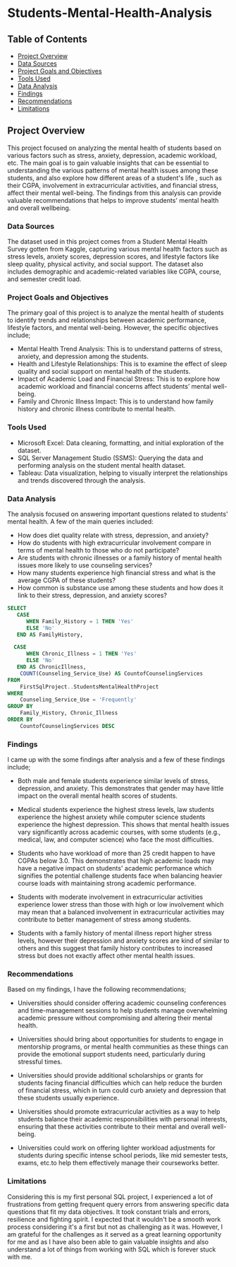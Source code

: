 # Students-Mental-Health-Analysis

## Table of Contents

- [Project Overview](#project-overview)
- [Data Sources](#data-sources)
- [Project Goals and Objectives](#project-goals-and-objectives)
- [Tools Used](#tools-used)
- [Data Analysis](#data-analysis)
- [Findings](#findings)
- [Recommendations](#recommendations)
- [Limitations](#limitations)


## Project Overview

This project focused on analyzing the mental health of students based on various factors such as stress, anxiety, depression, academic workload, etc. The main goal is to gain valuable 
insights that can be essential to understanding the various patterns of mental health issues among these students, and also explore how different areas of a student's life , such as 
their CGPA, involvement in extracurricular activities, and financial stress, affect their mental well-being. The findings from this analysis can provide valuable recommendations that 
helps to improve students' mental health and overall wellbeing.

### Data Sources

The dataset used in this project comes from a Student Mental Health Survey gotten from Kaggle, capturing various mental health factors such as stress levels, anxiety scores, depression 
scores, and lifestyle factors like sleep quality, physical activity, and social support. The dataset also includes demographic and academic-related variables like CGPA, course, and 
semester credit load. 

### Project Goals and Objectives

The primary goal of this project is to analyze the mental health of students to identify trends and relationships between academic performance, lifestyle factors, and mental well-being.
However, the specific objectives include;

- Mental Health Trend Analysis: This is to understand patterns of stress, anxiety, and depression among the students.
- Health and Lifestyle Relationships: This is to examine the effect of sleep quality and social support on mental health of the students.
- Impact of Academic Load and Financial Stress: This is to explore how academic workload and financial concerns affect students’ mental well-being.
- Family and Chronic Illness Impact: This is to understand how family history and chronic illness contribute to mental health.

### Tools Used

- Microsoft Excel: Data cleaning, formatting, and initial exploration of the dataset.
- SQL Server Management Studio (SSMS): Querying the data and performing analysis on the student mental health dataset.
- Tableau: Data visualization, helping to visually interpret the relationships and trends discovered through the analysis.

### Data Analysis

The analysis focused on answering important questions related to students' mental health. A few of the main queries included:

- How does diet quality relate with stress, depression, and anxiety?
- How do students with high extracurricular involvement compare in terms of mental health to those who do not participate?
- Are students with chronic illnesses or a family history of mental health issues more likely to use counseling services?
- How many students experience high financial stress and what is the average CGPA of these students?
- How common is substance use among these students and how does it link to their stress, depression, and anxiety scores?

```SQL
SELECT 
   CASE 
      WHEN Family_History = 1 THEN 'Yes'
      ELSE 'No'
   END AS FamilyHistory,

  CASE 
      WHEN Chronic_Illness = 1 THEN 'Yes'
      ELSE 'No'
   END AS ChronicIllness,
    COUNT(Counseling_Service_Use) AS CountofCounselingServices
FROM 
    FirstSqlProject..StudentsMentalHealthProject
WHERE 
    Counseling_Service_Use = 'Frequently' 
GROUP BY 
	Family_History, Chronic_Illness
ORDER BY
	CountofCounselingServices DESC
```

### Findings

I came up with the some findings after analysis and a few of these findings include;

- Both male and female students experience similar levels of stress, depression, and anxiety. This demonstrates that gender may have little impact on the overall mental health scores
  of students.
  
- Medical students experience the highest stress levels, law students experience the highest anxiety while computer science students experience the highest depression. This shows
  that mental health issues vary significantly across academic courses, with some students (e.g., medical, law, and computer science) who face the most difficulties.

- Students who have workload of more than 25 credit happen to have CGPAs below 3.0. This demonstrates that high academic loads may have a negative impact on students' academic performance which signifies the potential challenge students face when balancing heavier course loads with maintaining strong academic performance.

- Students with moderate involvement in extracurricular activities experience lower stress than those with high or low involvement which may mean that a balanced involvement in
  extracurricular activities may contribute to better management of stress among students.

- Students with a family history of mental illness report higher stress levels, however their depression and anxiety scores are kind of similar to others and this suggest that family
  history contributes to increased stress but does not exactly affect other mental health issues.


### Recommendations

Based on my findings, I have the following recommendations;

- Universities should consider offering academic counseling conferences and time-management sessions to help students manage overwhelming academic pressure without compromising and altering their mental health.

- Universities should bring about opportunities for students to engage in mentorship programs, or mental health communities as these things can provide the
  emotional support students need, particularly during stressful times.

- Universities should provide additional scholarships or grants for students facing financial difficulties which can help reduce the burden of financial stress, which in turn could curb
  anxiety and depression that these students usually experience.

- Universities should promote extracurricular activities as a way to help students balance their academic responsibilities with personal interests, ensuring that these activities contribute
  to their mental and overall well-being.

- Universities could work on offering lighter workload adjustments for students during specific intense school periods, like mid semester tests, exams, etc.to help them effectively manage their courseworks better.

### Limitations

Considering this is my first personal SQL project, I experienced a lot of frustrations from getting frequent query errors from answering specific data questions that fit my data 
objectives. It took constant trials and errors, resilience and fighting spirit. I expected that it wouldn't be a smooth work process considering it's a first but not as challenging
as it was. However, I am grateful for the challenges as it served as a great learning opportunity for me and as I have also been able to gain valuable insights and also understand a 
lot of things from working with SQL which is forever stuck with me.
